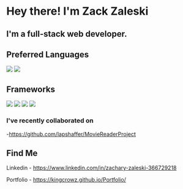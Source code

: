 # Hey there! I'm Zack Zaleski

## I'm a full-stack web developer.

## Preferred Languages
<img src="https://img.shields.io/badge/javascript-%23F7DF1E.svg?&style=for-the-badge&logo=javascript&logoColor=black" /> <img src="https://img.shields.io/badge/node.js%20-%2343853D.svg?&style=for-the-badge&logo=node.js&logoColor=white" /> 

## Frameworks
<img src="https://img.shields.io/badge/express.js%20-%23404d59.svg?&style=for-the-badge" /> <img src="https://img.shields.io/badge/react%20-%2320232a.svg?&style=for-the-badge&logo=react&logoColor=%2361DAFB" /> <img src="https://img.shields.io/badge/Framework-Bootstrap-yellowgreen" />  <img src="https://img.shields.io/badge/Framework-Materialize-red" />

### I've recently collaborated on 
-https://github.com/lapshaffer/MovieReaderProject

## Find Me
Linkedin - https://www.linkedin.com/in/zachary-zaleski-366729218

Portfolio - https://kingcrowz.github.io/Portfolio/
